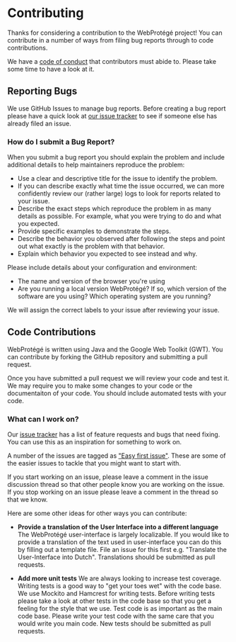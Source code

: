 # Contributing

Thanks for considering a contribution to the WebProtégé project!  You can contribute in a number of ways from filing bug reports through to code contributions.

We have a [code of conduct](CODE_OF_CONDUCT.md) that contributors must abide to.  Please take some time to have a look at it.

## Reporting Bugs

We use GitHub Issues to manage bug reports.  Before creating a bug report please have a quick look at [our issue tracker](/issues) to see if someone else has already filed an issue.

### How do I submit a Bug Report?

When you submit a bug report you should explain the problem and include additional details to help maintainers reproduce the problem:

* Use a clear and descriptive title for the issue to identify the problem.
* If you can describe exactly what time the issue occurred, we can more confidently review our (rather large) logs to look for reports related to your issue.
* Describe the exact steps which reproduce the problem in as many details as possible. For example, what you were trying to do and what you expected.
* Provide specific examples to demonstrate the steps.
* Describe the behavior you observed after following the steps and point out what exactly is the problem with that behavior.
* Explain which behavior you expected to see instead and why.

Please include details about your configuration and environment:

* The name and version of the browser you're using
* Are you running a local version WebProtégé? If so, which version of the software are you using? Which operating system are you running?

We will assign the correct labels to your issue after reviewing your issue.

## Code Contributions

WebProtégé is written using Java and the Google Web Toolkit (GWT).  You can contribute by forking the GitHub repository and submitting a pull request.  

Once you have submitted a pull request we will review your code and test it.  We may require you to make some changes to your code or the documentaiton of your code.  You should include automated tests with your code.

### What can I work on?

Our [issue tracker](https://github.com/protegeproject/webprotege/issues) has a list of feature requests and bugs that need fixing.  You can use this as an inspiration for something to work on.  

A number of the issues are tagged as ["Easy first issue"](https://github.com/protegeproject/webprotege/issues?q=is%3Aissue+is%3Aopen+label%3A%22Note%3A+Easy+First+Issue%22).  These are some of the easier issues to tackle that you might want to start with.  

If you start working on an issue, please leave a comment in the issue discussion thread so that other people know you are working on the issue.  If you stop working on an issue please leave a comment in the thread so that we know.

Here are some other ideas for other ways you can contribute:

* __Provide a translation of the User Interface into a different language__  The WebProtégé user-interface is largely localizable.  If you would like to provide a translation of the text used in user-interface you can do this by filling out a template file.  File an issue for this first e.g. "Translate the User-Interface into Dutch".  Translations should be submitted as pull requests.

* __Add more unit tests__ We are always looking to increase test coverage.  Writing tests is a good way to "get your toes wet" with the code base.  We use Mockito and Hamcrest for writing tests.  Before writing tests please take a look at other tests in the code base so that you get a feeling for the style that we use.  Test code is as important as the main code base.  Please write your test code with the same care that you would write you main code.  New tests should be submitted as pull requests.


